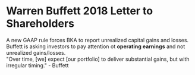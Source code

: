 # Warren Buffett 2018 Letter to Shareholders

A new GAAP rule forces BKA to report unrealized capital gains and losses. Buffett is asking investors to pay attention ot **operating earnings** and not unrealized gains/losses.  
"Over time, [we] expect [our portfolio] to deliver substantial gains, but with irregular timing." - Buffett


